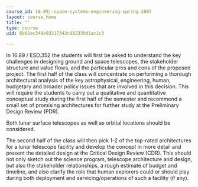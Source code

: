 ```yaml
---
course_id: 16-89j-space-systems-engineering-spring-2007
layout: course_home
title: ''
type: course
uid: 6b02ac349e93217342c982339d1ac1c3

---
```

In 16.89 / ESD.352 the students will first be asked to understand the key challenges in designing ground and space telescopes, the stakeholder structure and value flows, and the particular pros and cons of the proposed project. The first half of the class will concentrate on performing a thorough architectural analysis of the key astrophysical, engineering, human, budgetary and broader policy issues that are involved in this decision. This will require the students to carry out a qualitative and quantitative conceptual study during the first half of the semester and recommend a small set of promising architectures for further study at the Preliminary Design Review (PDR).

Both lunar surface telescopes as well as orbital locations should be considered.

The second half of the class will then pick 1-2 of the top-rated architectures for a lunar telescope facility and develop the concept in more detail and present the detailed design at the Critical Design Review (CDR). This should not only sketch out the science program, telescope architecture and design, but also the stakeholder relationships, a rough estimate of budget and timeline, and also clarify the role that human explorers could or should play during both deployment and servicing/operations of such a facility (if any).
